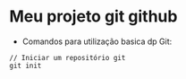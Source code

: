 # Meu projeto git github

- Comandos para utilização basica dp Git:
```
// Iniciar um repositório git
git init
```